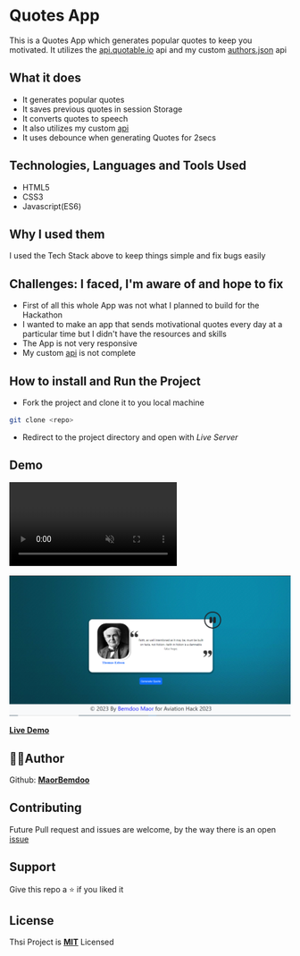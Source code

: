 # Quotes App

This is a Quotes App which generates popular quotes to keep you motivated. It utilizes the [api.quotable.io](https://api.quotable.io) api and my custom [authors.json](authors.json) api

## What it does

- It generates popular quotes
- It saves previous quotes in session Storage
- It converts quotes to speech
- It also utilizes my custom [api](authors.json)
- It uses debounce when generating Quotes for 2secs

## Technologies, Languages and Tools Used

- HTML5
- CSS3
- Javascript(ES6)

## Why I used them

I used the Tech Stack above to keep things simple and fix bugs easily

## Challenges: I faced, I'm aware of and hope to fix

- First of all this whole App was not what I planned to build for the Hackathon
- I wanted to make an app that sends motivational quotes every day at a particular time but I didn't have the resources and skills
- The App is not very responsive
- My custom [api](authors.json) is not complete

## How to install and Run the Project

- Fork the project and clone it to you local machine
```bash
git clone <repo>
```
- Redirect to the project directory and open with *Live Server*

## Demo

<video autoplay loop muted>
  <source src="Img/screen-record.mp4">
</video><br>

![Screenshots](Img/Screenshot.png)<br>

**[Live Demo](https://bemdoom-quotes-app.vercel.app)**

## 👨‍💻Author

Github: **[MaorBemdoo](https://github.com/MaorBemdoo)**

## Contributing

Future Pull request and issues are welcome, by the way there is an open [issue](https://github.com/MaorBemdoo/Quotes-App/issues/11)

## Support

Give this repo a ⭐ if you liked it

## License

Thsi Project is **[MIT](LICENSE)** Licensed
